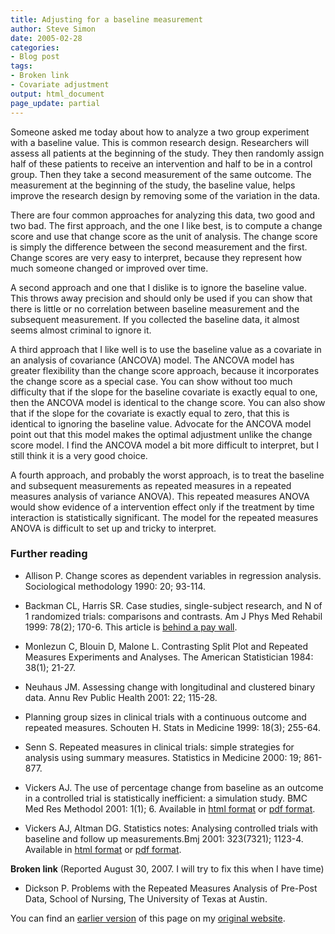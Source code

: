 ```yaml
---
title: Adjusting for a baseline measurement
author: Steve Simon
date: 2005-02-28
categories:
- Blog post
tags:
- Broken link
- Covariate adjustment
output: html_document
page_update: partial
---
```


Someone asked me today about how to analyze a two group experiment with a baseline value. This is common research design. Researchers will assess all patients at the beginning of the study. They then randomly assign half of these patients to receive an intervention and half to be in a control group. Then they take a second measurement of the same outcome. The measurement at the beginning of the study, the baseline value, helps improve the research design by removing some of the variation in the data.

There are four common approaches for analyzing this data, two good and two bad. The first approach, and the one I like best, is to compute a change score and use that change score as the unit of analysis. The change score is simply the difference between the second measurement and the first. Change scores are very easy to interpret, because they represent how much someone changed or improved over time.

A second approach and one that I dislike is to ignore the baseline value. This throws away precision and should only be used if you can show that there is little or no correlation between baseline measurement and the subsequent measurement. If you collected the baseline data, it almost seems almost criminal to ignore it.

A third approach that I like well is to use the baseline value as a covariate in an analysis of covariance (ANCOVA) model. The ANCOVA model has greater flexibility than the change score approach, because it incorporates the change score as a special case. You can show without too much difficulty that if the slope for the baseline covariate is exactly equal to one, then the ANCOVA model is identical to the change score. You can also show that if the slope for the covariate is exactly equal to zero, that this is identical to ignoring the baseline value. Advocate for the ANCOVA model point out that this model makes the optimal adjustment unlike the change score model. I find the ANCOVA model a bit more difficult to interpret, but I still think it is a very good choice.

A fourth approach, and probably the worst approach, is to treat the baseline and subsequent measurements as repeated measures in a repeated measures analysis of variance ANOVA). This repeated measures ANOVA would show evidence of a intervention effect only if the treatment by time interaction is statistically significant. The model for the repeated measures ANOVA is difficult to set up and tricky to interpret.

### Further reading

- Allison P. Change scores as dependent variables in regression analysis. Sociological methodology 1990: 20; 93-114.
    
- Backman CL, Harris SR. Case studies, single-subject research, and N of 1 randomized trials: comparisons and contrasts. Am J Phys Med Rehabil 1999: 78(2); 170-6. This article is [behind a pay wall][bac1].

[bac1]: https://journals.lww.com/ajpmr/Abstract/1999/03000/CASE_STUDIES,_SINGLE_SUBJECT_RESEARCH,_AND_N_OF_1.22.aspx

- Monlezun C, Blouin D, Malone L. Contrasting Split Plot and Repeated Measures Experiments and Analyses. The American Statistician 1984: 38(1); 21-27.

- Neuhaus JM. Assessing change with longitudinal and clustered binary data. Annu Rev Public Health 2001: 22; 115-28.

- Planning group sizes in clinical trials with a continuous outcome and repeated measures. Schouten H. Stats in Medicine 1999: 18(3); 255-64.

- Senn S. Repeated measures in clinical trials: simple strategies for analysis using summary measures. Statistics in Medicine 2000: 19; 861-877.

- Vickers AJ. The use of percentage change from baseline as an outcome in a    controlled trial is statistically inefficient: a simulation study. BMC Med Res Methodol 2001: 1(1); 6. Available in [html format][vic3] or [pdf format][vic4].

[vic3]: http://www.biomedcentral.com/1471-2288/1/6
[vic4]: http://www.biomedcentral.com/content/pdf/1471-2288-1-6.pdf

- Vickers AJ, Altman DG. Statistics notes: Analysing controlled trials with baseline and follow up measurements.Bmj 2001: 323(7321); 1123-4. Available in [html format][vic1] or [pdf format][vic2].

[vic1]: http://bmj.bmjjournals.com/cgi/content/full/323/7321/1123
[vic2]: http://bmj.bmjjournals.com/cgi/reprint/323/7321/1123.pdf

**Broken link** (Reported August 30, 2007. I will try to fix this when I
have time)

- Dickson P. Problems with the Repeated Measures Analysis of Pre-Post Data, School of Nursing, The University of Texas at Austin.

You can find an [earlier version][sim1] of this page on my [original website][sim2].

[sim1]: http://www.pmean.com/05/BaselineAdjustment.html
[sim2]: http://www.pmean.com/original_site.html

